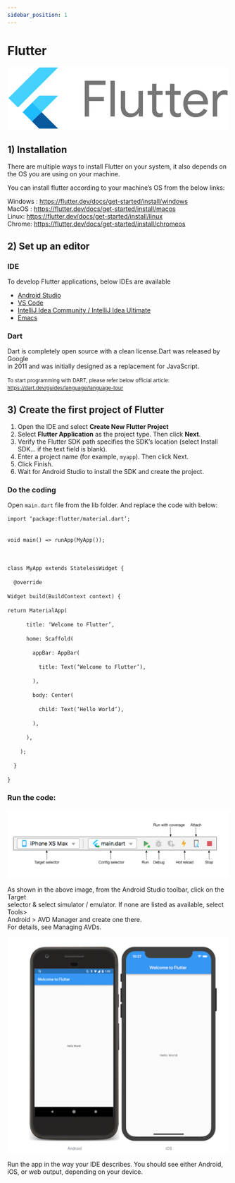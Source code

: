 ```yaml
---
sidebar_position: 1
---
```


# Flutter

![Flutter](https://raw.githubusercontent.com/iMeriem/zero2hero/addFlutterdoc/docs/assets/img/flutter/flutter-lockup.png)<br/>

## 1) Installation

There are multiple ways to install Flutter on your system, it also depends on<br/>
the OS you are using on your machine.<br/>

You can install flutter according to your machine’s OS from the below links:<br/>


Windows : <https://flutter.dev/docs/get-started/install/windows> <br/>
MacOS : <https://flutter.dev/docs/get-started/install/macos> <br/>
Linux:  <https://flutter.dev/docs/get-started/install/linux> <br/>
Chrome: <https://flutter.dev/docs/get-started/install/chromeos> <br/>

## 2) Set up an editor

### IDE

To develop Flutter applications, below IDEs are available<br/>

- [Android Studio](https://developer.android.com/studio)
- [VS Code](https://code.visualstudio.com)
- [IntelliJ Idea Community / IntelliJ Idea Ultimate](https://www.jetbrains.com/idea/promo/)
- [Emacs](https://www.gnu.org/software/emacs/download.html)

### Dart

Dart is completely open source with a clean license.Dart was released by Google<br/>
in 2011 and was initially designed as a replacement for JavaScript.<br/>

<small>To start programming with DART, please refer below official article:</small><br/>
<small> https://dart.dev/guides/language/language-tour</small><br/>

## 3) Create the first project of Flutter

1. Open the IDE and select **Create New Flutter Project**
2. Select **Flutter Application** as the project type. Then click **Next**.
3. Verify the Flutter SDK path specifies the SDK’s location (select Install SDK… <be/>if the text field is blank).
4. Enter a project name (for example, ``myapp``). Then click Next.
5. Click Finish.
6. Wait for Android Studio to install the SDK and create the project.

### Do the coding

Open ``main.dart`` file from the lib folder. And replace the code with below:<br/>

```
import ‘package:flutter/material.dart’;

 
void main() => runApp(MyApp());

 

class MyApp extends StatelessWidget {

  @override

Widget build(BuildContext context) {

return MaterialApp(

      title: ‘Welcome to Flutter’,

      home: Scaffold(

        appBar: AppBar(

          title: Text(‘Welcome to Flutter’),

        ),

        body: Center(

          child: Text(‘Hello World’),

        ),

      ),

    );

  }

}
```

### Run the code:

![By Clicking the link above download the .exe file](https://raw.githubusercontent.com/iMeriem/zero2hero/addFlutterdoc/docs/assets/img/flutter/Screenshot_1.png)<br/>

As shown in the above image, from the Android Studio toolbar, click on the Target<br/> selector & select simulator / emulator. If none are listed as available, select Tools><br/> Android > AVD Manager and create one there.<br/>
For details, see Managing AVDs.<br/>

![By Clicking the link above download the .exe file](https://raw.githubusercontent.com/iMeriem/zero2hero/addFlutterdoc/docs/assets/img/flutter/Screenshot_2.png)

Run the app in the way your IDE describes. You should see either Android, iOS, or web output, depending on your device.<br/>

